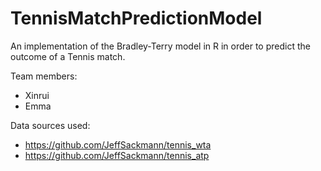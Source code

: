 # TennisMatchPredictionModel
An implementation of the Bradley-Terry model in R in order to predict the outcome of a Tennis match.

Team members:
 - Xinrui 
 - Emma

Data sources used:
 - https://github.com/JeffSackmann/tennis_wta
 - https://github.com/JeffSackmann/tennis_atp

